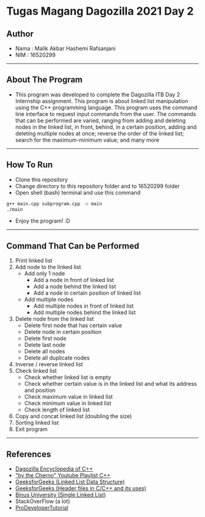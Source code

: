 # Tugas Magang Dagozilla 2021 Day 2

## Author
- Nama    : Malik Akbar Hashemi Rafsanjani
- NIM     : 16520299

---

## About The Program
- This program was developed to complete the Dagozilla ITB Day 2 Internship assignment. This program is about linked list manipulation using the C++ programming language. This program uses the command line interface to request input commands from the user. The commands that can be performed are varied, ranging from adding and deleting nodes in the linked list, in front, behind, in a certain position, adding and deleting multiple nodes at once; reverse the order of the linked list; search for the maximum-minimum value; and many more

---

## How To Run
- Clone this repository
- Change directory to this repository folder and to 16520299 folder
- Open shell (bash) terminal and use this command
```sh
g++ main.cpp subprogram.cpp -o main
./main
```
- Enjoy the program! :D

---

## Command That Can be Performed
1. Print linked list
2. Add node to the linked list
    - Add only 1 node
        * Add a node in front of linked list
        * Add a node behind the linked list
        * Add a node in certain position of linked list
    - Add multiple nodes
        * Add multiple nodes in front of linked list
        * Add multiple nodes behind the linked list
3. Delete node from the linked list
    - Delete first node that has certain value
    - Delete node in certain position
    - Delete first node
    - Delete last node
    - Delete all nodes
    - Delete all duplicate nodes
4. Inverse / reverse linked list
5. Check linked list
    - Check whether linked list is empty
    - Check whether certain value is in the linked list and what its address and position
    - Check maximum value in linked list
    - Check minimum value in linked list
    - Check length of linked list 
6.  Copy and concat linked list (doubling the size)
7.  Sorting linked list
0.  Exit program

--- 

## References
- [Dagozilla Encyclopedia of C++](https://github.com/dagozilla/encyclopedia/tree/main/cpp)
- ["by the Cherno" Youtube Playlist C++](https://www.youtube.com/playlist?list=PLlrATfBNZ98dudnM48yfGUldqGD0S4FFb)
- [GeeksforGeeks (Linked List Data Structure)](https://www.geeksforgeeks.org/data-structures/linked-list/)
- [GeeksforGeeks (Header files in C/C++ and its uses)](https://www.geeksforgeeks.org/header-files-in-c-cpp-and-its-uses/)
- [Binus University (Single Linked List)](https://socs.binus.ac.id/2017/03/15/single-linked-list/)
- StackOverFlow (a lot)
- [ProDeveloperTutorial](https://www.prodevelopertutorial.com/perform-bubble-sort-on-singly-linked-list-solution-in-c/)